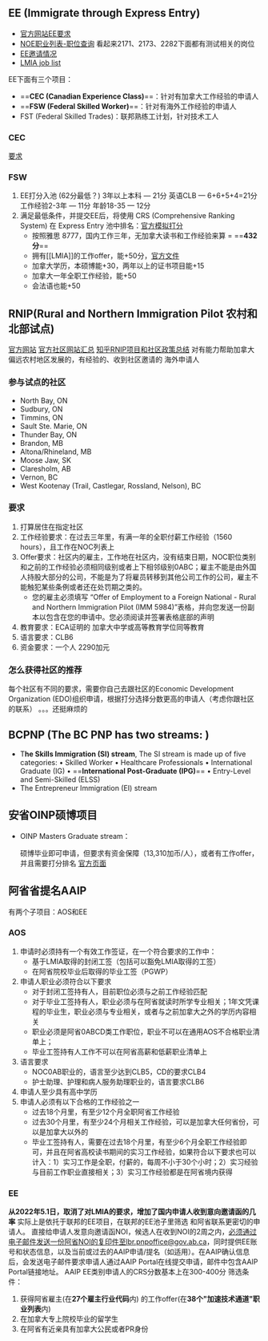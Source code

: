 ## EE (Immigrate through Express Entry)
- [官方网站EE要求](https://www.canada.ca/en/immigration-refugees-citizenship/services/immigrate-canada/express-entry/eligibility/federal-skilled-workers.html)
- [NOE职业列表-职位查询](https://noc.esdc.gc.ca/Search/QuickSearchJobTitleResults)   看起来2171、2173、2282下面都有测试相关的岗位
- [EE邀请情况](https://www.canada.ca/en/immigration-refugees-citizenship/services/immigrate-canada/express-entry/submit-profile/rounds-invitations.html)
- [LMIA job list](https://canadajobbank.org/lmia-jobs/)

EE下面有三个项目：
- ==**CEC (Canadian Experience Class)**==：针对有加拿大工作经验的申请人
- ==**FSW (Federal Skilled Worker)**==：针对有海外工作经验的申请人
- FST (Federal Skilled Trades)：联邦熟练工计划，针对技术工人

### CEC
[要求](https://www.hailibk.com/program/canadian-experience-class/)

### FSW
1. EE打分入池 (62分最低？)
	3年以上本科 — 21分
	英语CLB — 6+6+5+4=21分
	工作经验2-3年 — 11分
	年龄18-35 — 12分
2. 满足最低条件，并提交EE后，将使用 CRS (Comprehensive Ranking System) 在 Express Entry 池中排名：[官方模拟打分](https://ircc.canada.ca/english/immigrate/skilled/crs-tool.asp)
	- 按照雅思 8777，国内工作三年，无加拿大读书和工作经验来算 = ==**432分**==
	- 拥有[[LMIA]]的工作offer，能+50分，[官方文件](https://www.canada.ca/en/immigration-refugees-citizenship/services/immigrate-canada/express-entry/documents/offer-employment.html)
	- 加拿大学历，本硕博能+30，两年以上的证书项目能+15
	- 加拿大一年全职工作经验，能+50
	- 会法语也能+50

## RNIP(Rural and Northern Immigration Pilot 农村和北部试点)
[官方网站](https://www.canada.ca/en/immigration-refugees-citizenship/services/application/application-forms-guides/guide-0118-rural-northern-immigration.html#eligibility-requirements)
[官方社区网站汇总](https://www.canada.ca/en/immigration-refugees-citizenship/services/immigrate-canada/rural-northern-immigration-pilot/community-partners.html)
[知乎RNIP项目和社区政策总结](https://zhuanlan.zhihu.com/p/90394046)
对有能力帮助加拿大偏远农村地区发展的，有经验的、收到社区邀请的 海外申请人
### 参与试点的社区
-   North Bay, ON
-   Sudbury, ON
-   Timmins, ON
-   Sault Ste. Marie, ON
-   Thunder Bay, ON
-   Brandon, MB
-   Altona/Rhineland, MB
-   Moose Jaw, SK
-   Claresholm, AB
-   Vernon, BC
-   West Kootenay (Trail, Castlegar, Rossland, Nelson), BC
### 要求
1. 打算居住在指定社区
2. 工作经验要求：在过去三年里，有满一年的全职付薪工作经验（1560 hours），且工作在NOC列表上
3. Offer要求：社区内的雇主，工作地在社区内，没有结束日期，NOC职位类别和之前的工作经验必须相同级别或者上下相邻级别0ABC；雇主不能是由外国人持股大部分的公司，不能是为了将雇员转移到其他公司工作的公司，雇主不能触犯某些条例或者还在处罚期之类的。
	-  您的雇主必须填写 “Offer of Employment to a Foreign National - Rural and Northern Immigration Pilot (IMM 5984)”表格，并向您发送一份副本以包含在您的申请中。您必须阅读并签署表格底部的声明
4. 教育要求：ECA证明的 加拿大中学或高等教育学位同等教育
5. 语言要求：CLB6
6. 资金要求：一个人 2290加元
### 怎么获得社区的推荐
每个社区有不同的要求，需要你自己去跟社区的Economic Development Organization (EDO)组织申请，根据打分选择分数更高的申请人（考虑你跟社区的联系）
。。。还挺麻烦的

## BCPNP (The BC PNP has two streams: )    
- T**he Skills Immigration (SI) stream**, The SI stream is made up of five categories:
	• Skilled Worker 
	• Healthcare Professionals 
	• International Graduate (IG)
		• ==**International Post-Graduate (IPG)**==
	• Entry-Level and Semi-Skilled (ELSS)    
- The Entrepreneur Immigration (EI) stream
        

## 安省OINP硕博项目
-  OINP Masters Graduate stream：

    硕博毕业即可申请，但要求有资金保障（13,310加币/人），或者有工作offer，并且需要打分排名
    [官方页面](https://www.ontario.ca/page/oinp-masters-graduate-stream)
    

## 阿省省提名AAIP
有两个子项目：AOS和EE
### AOS
1. 申请时必须持有一个有效工作签证，在一个符合要求的工作中：
	- 基于LMIA取得的封闭工签（包括可以豁免LMIA取得的工签）
	- 在阿省院校毕业后取得的毕业工签（PGWP）
2. 申请人职业必须符合以下要求
	- 对于封闭工签持有人，目前职位必须与之前工作经验匹配
	- 对于毕业工签持有人，职业必须与在阿省就读时所学专业相关；1年文凭课程的毕业生，职业必须与专业相关，或者与之前加拿大之外的学历内容相关
	- 职业必须是阿省0ABCD类工作职位，职业不可以在通用AOS不合格职业清单上；
	- 毕业工签持有人工作不可以在阿省高薪和低薪职业清单上
3. 语言要求
	- NOC0AB职业的，语言至少达到CLB5，CD的要求CLB4
	- 护士助理、护理和病人服务助理职业的，语言要求CLB6
4. 申请人至少具有高中学历
5. 申请人必须有以下合格的工作经验之一
	- 过去18个月里，有至少12个月全职阿省工作经验
	- 过去30个月里，有至少24个月相关工作经验，可以是加拿大任何省份，可以是加拿大以外的
	- 毕业工签持有人，需要在过去18个月里，有至少6个月全职工作经验即可，并且在阿省高校读书期间的实习工作经验，如果符合以下要求也可以计入：1）实习工作是全职，付薪的，每周不小于30个小时；2）实习经验与目前工作职业直接相关；3）实习工作经验都是在阿省境内获得
### EE
**从2022年5.1日，取消了对LMIA的要求，增加了国内申请人收到意向邀请函的几率**
实际上是依托于联邦的EE项目，在联邦的EE池子里筛选 和阿省联系更密切的申请人。
直接给申请人发意向邀请函NOI，候选人在收到NOI的2周之内，必须通过电子邮件发送一份阿省NOI的复印件至lbr.pnpoffice@gov.ab.ca，同时提供EE账号和状态信息，以及当前或过去的AAIP申请/提名（如适用）。在AAIP确认信息后，会发送电子邮件要求申请人通过AAIP Portal在线提交申请，邮件中包含AAIP Portal链接地址。
AAIP EE类别申请人的CRS分数基本上在300-400分
筛选条件：
1. 获得阿省雇主(在**27个雇主行业代码**内) 的工作offer(在**38个"加速技术通道"职业列表**内)
2. 在加拿大专上院校毕业的留学生
3. 在阿省有近亲具有加拿大公民或者PR身份